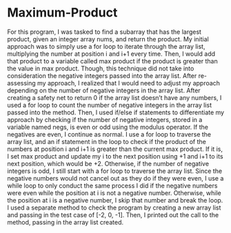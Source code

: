# Maximum-Product
For this program, I was tasked to find a subarray that has the largest product, given an integer array nums, and return the product. My initial approach was to simply use a for loop to iterate through the array list, multiplying the number at position i and i+1 every time. Then, I would add that product to a variable called max product if the product is greater than the value in max product. Though, this technique did not take into consideration the negative integers passed into the array list. After re-assessing my approach, I realized that I would need to adjust my approach depending on the number of negative integers in the array list. After creating a safety net to return 0 if the array list doesn’t have any numbers, I used a for loop to count the number of negative integers in the array list passed into the method. Then, I used if/else if statements to differentiate my approach by checking if the number of negative integers, stored in a variable named negs, is even or odd using the modulus operator. If the negatives are even, I continue as normal. I use a for loop to traverse the array list, and an if statement in the loop to check if the product of the numbers at position i and i+1 is greater than the current max product. If it is, I set max product and update my i to the next position using +1 and i+1 to its next position, which would be +2. Otherwise, if the number of negative integers is odd, I still start with a for loop to traverse the array list. Since the negative numbers would not cancel out as they do if they were even, I use a while loop to only conduct the same process I did if the negative numbers were even while the position at i is not a negative number. Otherwise, while the position at i is a negative number, I skip that number and break the loop. I used a separate method to check the program by creating a new array list and passing in the test case of [-2, 0, -1]. Then, I printed out the call to the method, passing in the array list created. 
